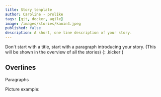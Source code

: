 ```yaml
---
title: Story tenplate
author: Caroline - prolike
tags: [git, docker, agile]
image: /images/stories/kanin4.jpeg
published: false
description: A short, one line description of your story.
---
```


Don't start with a title, start with a paragraph introducing your story.
(This will be shown in the overview of all the stories)
{: .kicker }

## Overlines

Paragraphs

Picture example:

<!-- {% responsive_image 
  path: "images/beach.jpg" 
  alt: "alt text" caption: "caption" class: "center medium" 
%} -->